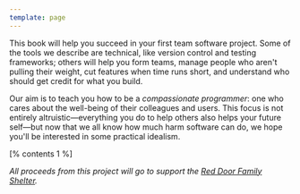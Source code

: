 ```yaml
---
template: page
---
```


This book will help you succeed in your first team software project.
Some of the tools we describe are technical,
like version control and testing frameworks;
others will help you form teams,
manage people who aren't pulling their weight,
cut features when time runs short,
and understand who should get credit for what you build.

Our aim is to teach you how to be a *compassionate programmer*:
one who cares about the well-being of their colleagues and users.
This focus is not entirely altruistic—everything you do to help others
also helps your future self—but
now that we all know how much harm software can do,
we hope you'll be interested in some practical idealism.

[% contents 1 %]

<div class="centered" markdown="1">
  <p>
    <em>All proceeds from this project will go to support the
    <a href="https://www.reddoorshelter.ca/">Red Door Family Shelter</a>.</em>
  </p>
</div>
